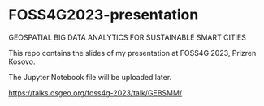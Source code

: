 # FOSS4G2023-presentation
GEOSPATIAL BIG DATA ANALYTICS FOR SUSTAINABLE SMART CITIES

This repo contains the slides of my presentation at FOSS4G 2023, Prizren Kosovo.

The Jupyter Notebook file will be uploaded later.

https://talks.osgeo.org/foss4g-2023/talk/GEBSMM/
